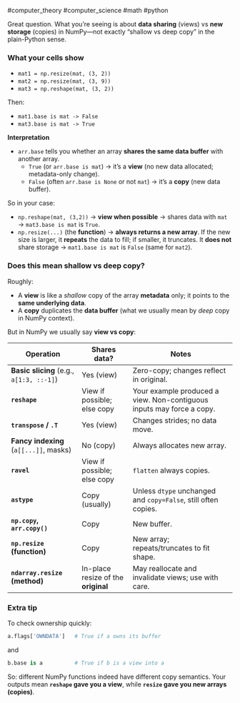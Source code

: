#computer_theory #computer_science #math #python 

Great question. What you’re seeing is about **data sharing** (views) vs **new storage** (copies) in NumPy—not exactly “shallow vs deep copy” in the plain-Python sense.

### What your cells show

- `mat1 = np.resize(mat, (3, 2))`
- `mat2 = np.resize(mat, (3, 9))`
- `mat3 = np.reshape(mat, (3, 2))`

Then:

- `mat1.base is mat -> False`
- `mat3.base is mat -> True`

**Interpretation**

- `arr.base` tells you whether an array **shares the same data buffer** with another array.
    - `True` (or `arr.base is mat`) → it’s a **view** (no new data allocated; metadata-only change).
    - `False` (often `arr.base is None` or not `mat`) → it’s a **copy** (new data buffer).

So in your case:

- `np.reshape(mat, (3,2))` → **view when possible** → shares data with `mat` → `mat3.base is mat` is `True`.
- `np.resize(...)` (the **function**) → **always returns a new array**. If the new size is larger, it **repeats** the data to fill; if smaller, it truncates. It **does not** share storage → `mat1.base is mat` is `False` (same for `mat2`).

### Does this mean shallow vs deep copy?

Roughly:

- A **view** is like a _shallow_ copy of the array **metadata** only; it points to the **same underlying data**.
- A **copy** duplicates the **data buffer** (what we usually mean by _deep_ copy in NumPy context).

But in NumPy we usually say **view vs copy**:

|Operation|Shares data?|Notes|
|---|---|---|
|**Basic slicing** (e.g., `a[1:3, ::-1]`)|Yes (view)|Zero-copy; changes reflect in original.|
|**`reshape`**|View if possible; else copy|Your example produced a view. Non-contiguous inputs may force a copy.|
|**`transpose` / `.T`**|Yes (view)|Changes strides; no data move.|
|**Fancy indexing** (`a[[...]]`, masks)|No (copy)|Always allocates new array.|
|**`ravel`**|View if possible; else copy|`flatten` always copies.|
|**`astype`**|Copy (usually)|Unless `dtype` unchanged and `copy=False`, still often copies.|
|**`np.copy`, `arr.copy()`**|Copy|New buffer.|
|**`np.resize` (function)**|Copy|New array; repeats/truncates to fit shape.|
|**`ndarray.resize` (method)**|In-place resize of the **original**|May reallocate and invalidate views; use with care.|

### Extra tip

To check ownership quickly:

```python
a.flags['OWNDATA']   # True if a owns its buffer

```

and

```python
b.base is a          # True if b is a view into a

```

So: different NumPy functions indeed have different copy semantics. Your outputs mean **`reshape` gave you a view**, while **`resize` gave you new arrays (copies)**.